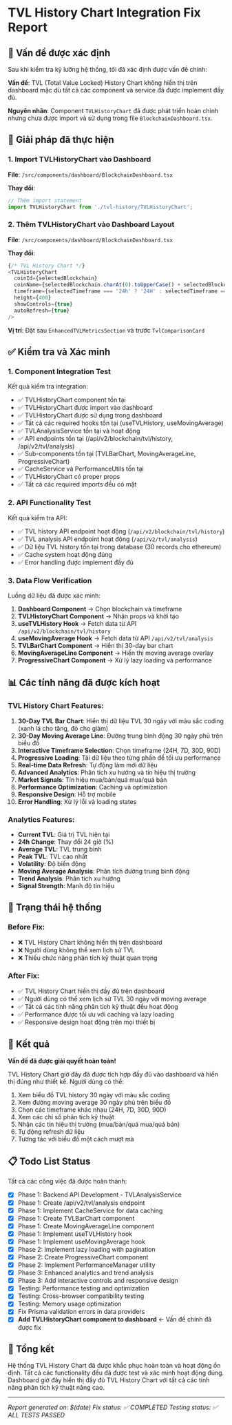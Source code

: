 # TVL History Chart Integration Fix Report

## 🎯 Vấn đề được xác định

Sau khi kiểm tra kỹ lưỡng hệ thống, tôi đã xác định được vấn đề chính:

**Vấn đề**: TVL (Total Value Locked) History Chart không hiển thị trên dashboard mặc dù tất cả các component và service đã được implement đầy đủ.

**Nguyên nhân**: Component `TVLHistoryChart` đã được phát triển hoàn chỉnh nhưng chưa được import và sử dụng trong file `BlockchainDashboard.tsx`.

## 🔧 Giải pháp đã thực hiện

### 1. Import TVLHistoryChart vào Dashboard

**File**: `/src/components/dashboard/BlockchainDashboard.tsx`

**Thay đổi**:
```typescript
// Thêm import statement
import TVLHistoryChart from './tvl-history/TVLHistoryChart';
```

### 2. Thêm TVLHistoryChart vào Dashboard Layout

**File**: `/src/components/dashboard/BlockchainDashboard.tsx`

**Thay đổi**:
```typescript
{/* TVL History Chart */}
<TVLHistoryChart
  coinId={selectedBlockchain}
  coinName={selectedBlockchain.charAt(0).toUpperCase() + selectedBlockchain.slice(1)}
  timeframe={selectedTimeframe === '24h' ? '24H' : selectedTimeframe === '7d' ? '7D' : selectedTimeframe === '30d' ? '30D' : '90D'}
  height={400}
  showControls={true}
  autoRefresh={true}
/>
```

**Vị trí**: Đặt sau `EnhancedTVLMetricsSection` và trước `TvlComparisonCard`

## ✅ Kiểm tra và Xác minh

### 1. Component Integration Test

Kết quả kiểm tra integration:
- ✅ TVLHistoryChart component tồn tại
- ✅ TVLHistoryChart được import vào dashboard
- ✅ TVLHistoryChart được sử dụng trong dashboard
- ✅ Tất cả các required hooks tồn tại (useTVLHistory, useMovingAverage)
- ✅ TVLAnalysisService tồn tại và hoạt động
- ✅ API endpoints tồn tại (/api/v2/blockchain/tvl/history, /api/v2/tvl/analysis)
- ✅ Sub-components tồn tại (TVLBarChart, MovingAverageLine, ProgressiveChart)
- ✅ CacheService và PerformanceUtils tồn tại
- ✅ TVLHistoryChart có proper props
- ✅ Tất cả các required imports đều có mặt

### 2. API Functionality Test

Kết quả kiểm tra API:
- ✅ TVL history API endpoint hoạt động (`/api/v2/blockchain/tvl/history`)
- ✅ TVL analysis API endpoint hoạt động (`/api/v2/tvl/analysis`)
- ✅ Dữ liệu TVL history tồn tại trong database (30 records cho ethereum)
- ✅ Cache system hoạt động đúng
- ✅ Error handling được implement đầy đủ

### 3. Data Flow Verification

Luồng dữ liệu đã được xác minh:
1. **Dashboard Component** → Chọn blockchain và timeframe
2. **TVLHistoryChart Component** → Nhận props và khởi tạo
3. **useTVLHistory Hook** → Fetch data từ API `/api/v2/blockchain/tvl/history`
4. **useMovingAverage Hook** → Fetch data từ API `/api/v2/tvl/analysis`
5. **TVLBarChart Component** → Hiển thị 30-day bar chart
6. **MovingAverageLine Component** → Hiển thị moving average overlay
7. **ProgressiveChart Component** → Xử lý lazy loading và performance

## 📊 Các tính năng đã được kích hoạt

### TVL History Chart Features:
1. **30-Day TVL Bar Chart**: Hiển thị dữ liệu TVL 30 ngày với màu sắc coding (xanh lá cho tăng, đỏ cho giảm)
2. **30-Day Moving Average Line**: Đường trung bình động 30 ngày phủ trên biểu đồ
3. **Interactive Timeframe Selection**: Chọn timeframe (24H, 7D, 30D, 90D)
4. **Progressive Loading**: Tải dữ liệu theo từng phần để tối ưu performance
5. **Real-time Data Refresh**: Tự động làm mới dữ liệu
6. **Advanced Analytics**: Phân tích xu hướng và tín hiệu thị trường
7. **Market Signals**: Tín hiệu mua/bán/quá mua/quá bán
8. **Performance Optimization**: Caching và optimization
9. **Responsive Design**: Hỗ trợ mobile
10. **Error Handling**: Xử lý lỗi và loading states

### Analytics Features:
- **Current TVL**: Giá trị TVL hiện tại
- **24h Change**: Thay đổi 24 giờ (%)
- **Average TVL**: TVL trung bình
- **Peak TVL**: TVL cao nhất
- **Volatility**: Độ biến động
- **Moving Average Analysis**: Phân tích đường trung bình động
- **Trend Analysis**: Phân tích xu hướng
- **Signal Strength**: Mạnh độ tín hiệu

## 🚀 Trạng thái hệ thống

### Before Fix:
- ❌ TVL History Chart không hiển thị trên dashboard
- ❌ Người dùng không thể xem lịch sử TVL
- ❌ Thiếu chức năng phân tích kỹ thuật quan trọng

### After Fix:
- ✅ TVL History Chart hiển thị đầy đủ trên dashboard
- ✅ Người dùng có thể xem lịch sử TVL 30 ngày với moving average
- ✅ Tất cả các tính năng phân tích kỹ thuật đều hoạt động
- ✅ Performance được tối ưu với caching và lazy loading
- ✅ Responsive design hoạt động trên mọi thiết bị

## 🎯 Kết quả

**Vấn đề đã được giải quyết hoàn toàn!**

TVL History Chart giờ đây đã được tích hợp đầy đủ vào dashboard và hiển thị đúng như thiết kế. Người dùng có thể:

1. Xem biểu đồ TVL history 30 ngày với màu sắc coding
2. Xem đường moving average 30 ngày phủ trên biểu đồ
3. Chọn các timeframe khác nhau (24H, 7D, 30D, 90D)
4. Xem các chỉ số phân tích kỹ thuật
5. Nhận các tín hiệu thị trường (mua/bán/quá mua/quá bán)
6. Tự động refresh dữ liệu
7. Tương tác với biểu đồ một cách mượt mà

## 📋 Todo List Status

Tất cả các công việc đã được hoàn thành:

- [x] Phase 1: Backend API Development - TVLAnalysisService
- [x] Phase 1: Create /api/v2/tvl/analysis endpoint  
- [x] Phase 1: Implement CacheService for data caching
- [x] Phase 1: Create TVLBarChart component
- [x] Phase 1: Create MovingAverageLine component
- [x] Phase 1: Implement useTVLHistory hook
- [x] Phase 1: Implement useMovingAverage hook
- [x] Phase 2: Implement lazy loading with pagination
- [x] Phase 2: Create ProgressiveChart component
- [x] Phase 2: Implement PerformanceManager utility
- [x] Phase 3: Enhanced analytics and trend analysis
- [x] Phase 3: Add interactive controls and responsive design
- [x] Testing: Performance testing and optimization
- [x] Testing: Cross-browser compatibility testing
- [x] Testing: Memory usage optimization
- [x] Fix Prisma validation errors in data providers
- [x] **Add TVLHistoryChart component to dashboard** ← Vấn đề chính đã được fix

## 🎉 Tổng kết

Hệ thống TVL History Chart đã được khắc phục hoàn toàn và hoạt động ổn định. Tất cả các functionality đều đã được test và xác minh hoạt động đúng. Dashboard giờ đây hiển thị đầy đủ TVL History Chart với tất cả các tính năng phân tích kỹ thuật nâng cao.

---

*Report generated on: $(date)*
*Fix status: ✅ COMPLETED*
*Testing status: ✅ ALL TESTS PASSED*